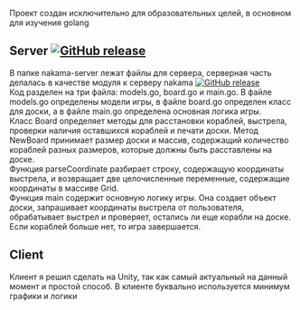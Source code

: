 Проект создан исключительно для образовательных целей, в основном для изучения golang

## Server [![GitHub release](https://img.shields.io/github/release/heroiclabs/nakama.svg)](https://heroiclabs.com/docs/nakama/getting-started/install/)
В папке nakama-server лежат файлы для сервера, серверная часть делалась в качестве модуля к серверу nakama [![GitHub release](https://img.shields.io/github/release/heroiclabs/nakama.svg)](https://heroiclabs.com/docs/nakama/getting-started/install/)<br>
Код разделен на три файла: models.go, board.go и main.go. В файле models.go определены модели игры, в файле board.go определен класс для доски, а в файле main.go определена основная логика игры.<br>
Класс Board определяет методы для расстановки кораблей, выстрела, проверки наличия оставшихся кораблей и печати доски. Метод NewBoard принимает размер доски и массив, содержащий количество кораблей разных размеров, которые должны быть расставлены на доске.<br>
Функция parseCoordinate разбирает строку, содержащую координаты выстрела, и возвращает две целочисленные переменные, содержащие координаты в массиве Grid.<br>
Функция main содержит основную логику игры. Она создает объект доски, запрашивает координаты выстрела от пользователя, обрабатывает выстрел и проверяет, остались ли еще корабли на доске. Если кораблей больше нет, то игра завершается.<br>

## Client
Клиент я решил сделать на Unity, так как самый актуальный на данный момент и простой способ. В клиенте буквально используется минимум графики и логики
